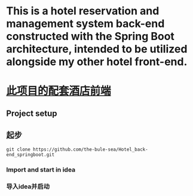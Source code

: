 # This is a hotel reservation and management system back-end constructed with the Spring Boot architecture, intended to be utilized alongside my other hotel front-end.
# [此项目的配套酒店前端](https://github.com/the-bule-sea/Hotel_front-end_vue)
## Project setup
## 起步
```
git clone https://github.com/the-bule-sea/Hotel_back-end_springboot.git
```

### Import and start in idea
### 导入idea并启动

